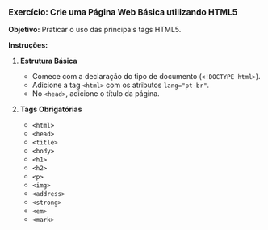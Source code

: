 ### Exercício: Crie uma Página Web Básica utilizando HTML5

**Objetivo:** Praticar o uso das principais tags HTML5.

**Instruções:**

1. **Estrutura Básica**
    - Comece com a declaração do tipo de documento (`<!DOCTYPE html>`).
    - Adicione a tag `<html>` com os atributos `lang="pt-br"`.
    - No `<head>`, adicione o título da página.

9. **Tags Obrigatórias**
    - `<html>`
    - `<head>`
    - `<title>`
    - `<body>`
    - `<h1>`
    - `<h2>`
    - `<p>`
    - `<img>`
    - `<address>`
    - `<strong>`
    - `<em>`
    - `<mark>`